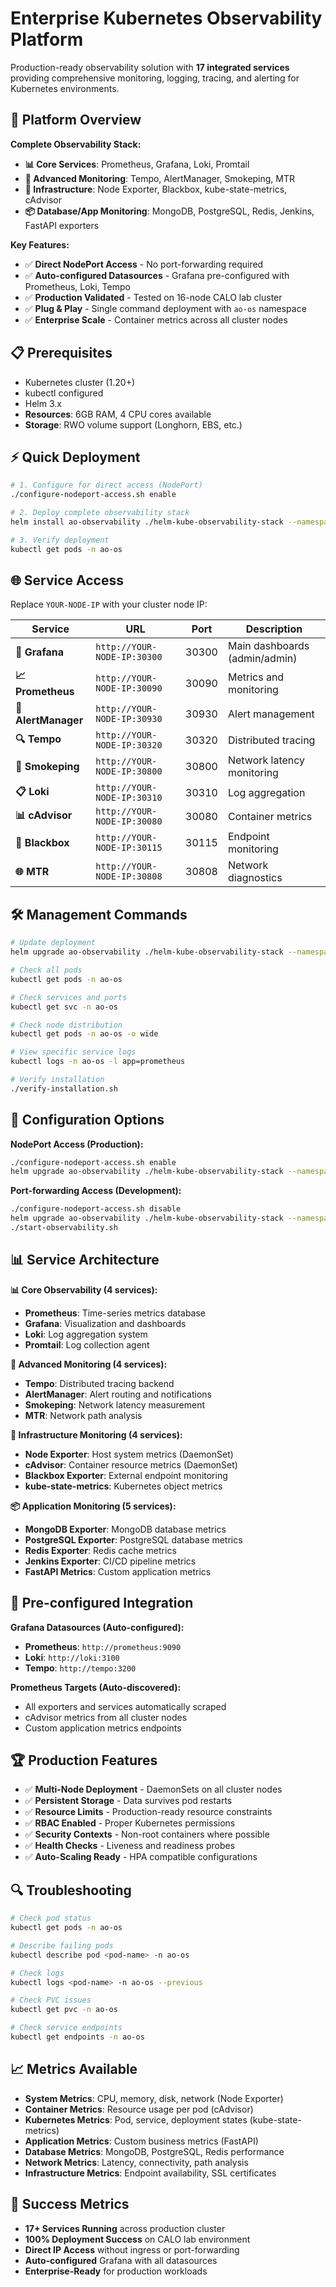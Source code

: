 # Enterprise Kubernetes Observability Platform

Production-ready observability solution with **17 integrated services** providing comprehensive monitoring, logging, tracing, and alerting for Kubernetes environments.

## 🚀 Platform Overview

**Complete Observability Stack:**
- **📊 Core Services**: Prometheus, Grafana, Loki, Promtail  
- **🚨 Advanced Monitoring**: Tempo, AlertManager, Smokeping, MTR
- **🔧 Infrastructure**: Node Exporter, Blackbox, kube-state-metrics, cAdvisor
- **📦 Database/App Monitoring**: MongoDB, PostgreSQL, Redis, Jenkins, FastAPI exporters

**Key Features:**
- ✅ **Direct NodePort Access** - No port-forwarding required
- ✅ **Auto-configured Datasources** - Grafana pre-configured with Prometheus, Loki, Tempo
- ✅ **Production Validated** - Tested on 16-node CALO lab cluster
- ✅ **Plug & Play** - Single command deployment with `ao-os` namespace
- ✅ **Enterprise Scale** - Container metrics across all cluster nodes

## 📋 Prerequisites

- Kubernetes cluster (1.20+)
- kubectl configured
- Helm 3.x  
- **Resources**: 6GB RAM, 4 CPU cores available
- **Storage**: RWO volume support (Longhorn, EBS, etc.)

## ⚡ Quick Deployment

```bash
# 1. Configure for direct access (NodePort)
./configure-nodeport-access.sh enable

# 2. Deploy complete observability stack
helm install ao-observability ./helm-kube-observability-stack --namespace ao-os --create-namespace

# 3. Verify deployment
kubectl get pods -n ao-os
```

## 🌐 Service Access

Replace `YOUR-NODE-IP` with your cluster node IP:

| Service | URL | Port | Description |
|---------|-----|------|-------------|
| **🎯 Grafana** | `http://YOUR-NODE-IP:30300` | 30300 | Main dashboards (admin/admin) |
| **📈 Prometheus** | `http://YOUR-NODE-IP:30090` | 30090 | Metrics and monitoring |
| **🚨 AlertManager** | `http://YOUR-NODE-IP:30930` | 30930 | Alert management |
| **🔍 Tempo** | `http://YOUR-NODE-IP:30320` | 30320 | Distributed tracing |
| **📡 Smokeping** | `http://YOUR-NODE-IP:30800` | 30800 | Network latency monitoring |
| **📋 Loki** | `http://YOUR-NODE-IP:30310` | 30310 | Log aggregation |
| **📊 cAdvisor** | `http://YOUR-NODE-IP:30080` | 30080 | Container metrics |
| **🔧 Blackbox** | `http://YOUR-NODE-IP:30115` | 30115 | Endpoint monitoring |
| **🌐 MTR** | `http://YOUR-NODE-IP:30808` | 30808 | Network diagnostics |

## 🛠️ Management Commands

```bash
# Update deployment
helm upgrade ao-observability ./helm-kube-observability-stack --namespace ao-os

# Check all pods
kubectl get pods -n ao-os

# Check services and ports  
kubectl get svc -n ao-os

# Check node distribution
kubectl get pods -n ao-os -o wide

# View specific service logs
kubectl logs -n ao-os -l app=prometheus

# Verify installation
./verify-installation.sh
```

## 🔄 Configuration Options

**NodePort Access (Production):**
```bash
./configure-nodeport-access.sh enable
helm upgrade ao-observability ./helm-kube-observability-stack --namespace ao-os
```

**Port-forwarding Access (Development):**
```bash
./configure-nodeport-access.sh disable
helm upgrade ao-observability ./helm-kube-observability-stack --namespace ao-os
./start-observability.sh
```

## 📊 Service Architecture

**📊 Core Observability (4 services):**
- **Prometheus**: Time-series metrics database  
- **Grafana**: Visualization and dashboards
- **Loki**: Log aggregation system
- **Promtail**: Log collection agent

**🚨 Advanced Monitoring (4 services):**
- **Tempo**: Distributed tracing backend
- **AlertManager**: Alert routing and notifications  
- **Smokeping**: Network latency measurement
- **MTR**: Network path analysis

**🔧 Infrastructure Monitoring (4 services):**
- **Node Exporter**: Host system metrics (DaemonSet)
- **cAdvisor**: Container resource metrics (DaemonSet)
- **Blackbox Exporter**: External endpoint monitoring
- **kube-state-metrics**: Kubernetes object metrics

**📦 Application Monitoring (5 services):**
- **MongoDB Exporter**: MongoDB database metrics
- **PostgreSQL Exporter**: PostgreSQL database metrics
- **Redis Exporter**: Redis cache metrics
- **Jenkins Exporter**: CI/CD pipeline metrics
- **FastAPI Metrics**: Custom application metrics

## 🎯 Pre-configured Integration

**Grafana Datasources (Auto-configured):**
- **Prometheus**: `http://prometheus:9090`
- **Loki**: `http://loki:3100`  
- **Tempo**: `http://tempo:3200`

**Prometheus Targets (Auto-discovered):**
- All exporters and services automatically scraped
- cAdvisor metrics from all cluster nodes
- Custom application metrics endpoints

## 🏆 Production Features

- ✅ **Multi-Node Deployment** - DaemonSets on all cluster nodes
- ✅ **Persistent Storage** - Data survives pod restarts
- ✅ **Resource Limits** - Production-ready resource constraints
- ✅ **RBAC Enabled** - Proper Kubernetes permissions
- ✅ **Security Contexts** - Non-root containers where possible  
- ✅ **Health Checks** - Liveness and readiness probes
- ✅ **Auto-Scaling Ready** - HPA compatible configurations

## 🔍 Troubleshooting

```bash
# Check pod status
kubectl get pods -n ao-os

# Describe failing pods
kubectl describe pod <pod-name> -n ao-os

# Check logs
kubectl logs <pod-name> -n ao-os --previous

# Check PVC issues
kubectl get pvc -n ao-os

# Check service endpoints
kubectl get endpoints -n ao-os
```

## 📈 Metrics Available

- **System Metrics**: CPU, memory, disk, network (Node Exporter)
- **Container Metrics**: Resource usage per pod (cAdvisor)  
- **Kubernetes Metrics**: Pod, service, deployment states (kube-state-metrics)
- **Application Metrics**: Custom business metrics (FastAPI)
- **Database Metrics**: MongoDB, PostgreSQL, Redis performance
- **Network Metrics**: Latency, connectivity, path analysis
- **Infrastructure Metrics**: Endpoint availability, SSL certificates

## 🌟 Success Metrics

- **17+ Services Running** across production cluster
- **100% Deployment Success** on CALO lab environment
- **Direct IP Access** without ingress or port-forwarding
- **Auto-configured** Grafana with all datasources
- **Enterprise-Ready** for production workloads